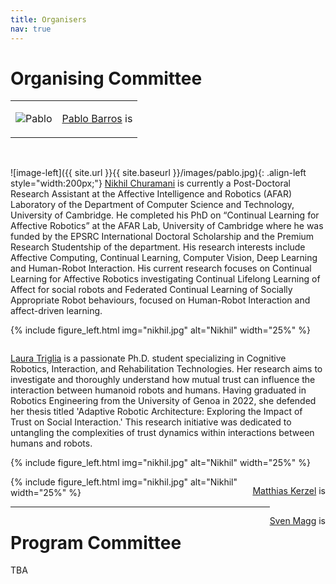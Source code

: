 ```yaml
---
title: Organisers
nav: true
---
```


# Organising Committee

<!-- {% include figure_left.html img="pablo.jpg" alt="Pablo" width="24%" %} -->
<table>
  <tr>
    <td><img src="pablo.jpg" alt="Pablo"></td>
    <td><p><a href="#/">Pablo Barros</a> is</p></td>
  </tr>
</table>
<br/>

![image-left]({{ site.url }}{{ site.baseurl }}/images/pablo.jpg){: .align-left style="width:200px;"}
<a href="https://www.cl.cam.ac.uk/~nc528/">Nikhil Churamani</a> is currently a Post-Doctoral Research Assistant at the Affective Intelligence and Robotics (AFAR) Laboratory of the Department of Computer Science and Technology, University of Cambridge. He completed his PhD on “Continual Learning for Affective Robotics” at the AFAR Lab, University of Cambridge where he was funded by the EPSRC International Doctoral Scholarship and the Premium Research Studentship of the department. His research interests include Affective Computing, Continual Learning, Computer Vision, Deep Learning and Human-Robot Interaction. His current research focuses on Continual Learning for Affective Robotics investigating Continual Lifelong Learning of Affect for social robots and Federated Continual Learning of Socially Appropriate Robot behaviours, focused on Human-Robot Interaction and affect-driven learning.





{% include figure_left.html img="nikhil.jpg" alt="Nikhil" width="25%" %}
<p style="float: right;width=75%"><a href="#/">Laura Triglia</a> is a passionate Ph.D. student specializing in Cognitive Robotics, Interaction, and Rehabilitation Technologies. Her research aims to investigate and thoroughly understand how mutual trust can influence the interaction between humanoid robots and humans. Having graduated in Robotics Engineering from the University of Genoa in 2022, she defended her thesis titled 'Adaptive Robotic Architecture: Exploring the Impact of Trust on Social Interaction.' This research initiative was dedicated to untangling the complexities of trust dynamics within interactions between humans and robots.</p>

{% include figure_left.html img="nikhil.jpg" alt="Nikhil" width="25%" %}
<p style="float: right;width=75%"><a href="#">Matthias Kerzel</a> is </p>


{% include figure_left.html img="nikhil.jpg" alt="Nikhil" width="25%" %}
<p style="float: right;width=75%"><a href="#">Sven Magg</a> is </p>

--------------------------------------

# Program Committee

TBA
